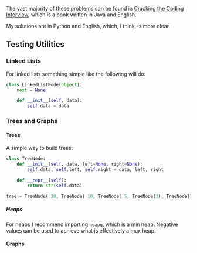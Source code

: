 The vast majority of these problems can be found in [Cracking the Coding Interview](http://www.crackingthecodinginterview.com/), which is a book written in Java and English.

My solutions are in Python and English, which, I think, is more clear.

## Testing Utilities

### Linked Lists
For linked lists something simple like the following will do:
```python
class LinkedListNode(object):
	next = None

	def __init__(self, data):
		self.data = data
```

### Trees and Graphs

#### Trees
A simple way to build trees:
```python
class TreeNode:
	def __init__(self, data, left=None, right=None):
		self.data, self.left, self.right = data, left, right

	def __repr__(self):
		return str(self.data)

tree = TreeNode( 20, TreeNode( 10, TreeNode( 5, TreeNode(3), TreeNode(7) ), TreeNode( 15, None, TreeNode(17) ) ), TreeNode( 30 ) )
```

##### Heaps
For heaps I recommend importing `heapq`, which is a min heap. Negative values can be used to achieve what is effectively a max heap.

#### Graphs

```python
```
